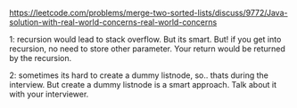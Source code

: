 ​https://leetcode.com/problems/merge-two-sorted-lists/discuss/9772/Java-solution-with-real-world-concerns-real-world-concerns

1: recursion would lead to stack overflow. But its smart. But! if you get into recursion, no need to store other parameter. Your return would be returned by the recursion.

2: sometimes its hard to create a dummy listnode, so.. thats during the interview. But create a dummy listnode is a smart approach. Talk about it with your interviewer.

